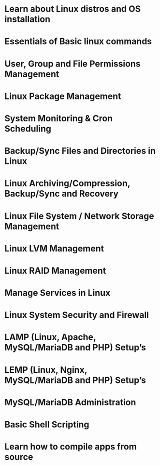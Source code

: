 # Learn about Linux distros and OS installation

# Essentials of Basic linux commands

# User, Group and File Permissions Management

# Linux Package Management

# System Monitoring & Cron Scheduling

# Backup/Sync Files and Directories in Linux

# Linux Archiving/Compression, Backup/Sync and Recovery

# Linux File System / Network Storage Management

# Linux LVM Management

# Linux RAID Management

# Manage Services in Linux

# Linux System Security and Firewall

# LAMP (Linux, Apache, MySQL/MariaDB and PHP) Setup’s

# LEMP (Linux, Nginx, MySQL/MariaDB and PHP) Setup’s

# MySQL/MariaDB Administration

# Basic Shell Scripting

# Learn how to compile apps from source
